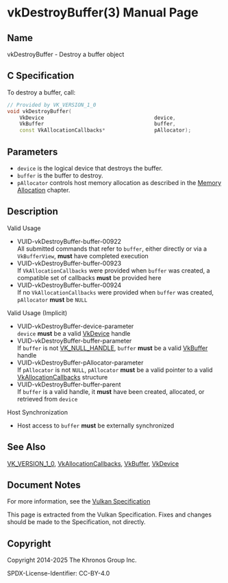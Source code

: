 # vkDestroyBuffer(3) Manual Page

## Name

vkDestroyBuffer - Destroy a buffer object



## [](#_c_specification)C Specification

To destroy a buffer, call:

```c++
// Provided by VK_VERSION_1_0
void vkDestroyBuffer(
    VkDevice                                    device,
    VkBuffer                                    buffer,
    const VkAllocationCallbacks*                pAllocator);
```

## [](#_parameters)Parameters

- `device` is the logical device that destroys the buffer.
- `buffer` is the buffer to destroy.
- `pAllocator` controls host memory allocation as described in the [Memory Allocation](https://registry.khronos.org/vulkan/specs/latest/html/vkspec.html#memory-allocation) chapter.

## [](#_description)Description

Valid Usage

- [](#VUID-vkDestroyBuffer-buffer-00922)VUID-vkDestroyBuffer-buffer-00922  
  All submitted commands that refer to `buffer`, either directly or via a `VkBufferView`, **must** have completed execution
- [](#VUID-vkDestroyBuffer-buffer-00923)VUID-vkDestroyBuffer-buffer-00923  
  If `VkAllocationCallbacks` were provided when `buffer` was created, a compatible set of callbacks **must** be provided here
- [](#VUID-vkDestroyBuffer-buffer-00924)VUID-vkDestroyBuffer-buffer-00924  
  If no `VkAllocationCallbacks` were provided when `buffer` was created, `pAllocator` **must** be `NULL`

Valid Usage (Implicit)

- [](#VUID-vkDestroyBuffer-device-parameter)VUID-vkDestroyBuffer-device-parameter  
  `device` **must** be a valid [VkDevice](https://registry.khronos.org/vulkan/specs/latest/man/html/VkDevice.html) handle
- [](#VUID-vkDestroyBuffer-buffer-parameter)VUID-vkDestroyBuffer-buffer-parameter  
  If `buffer` is not [VK\_NULL\_HANDLE](https://registry.khronos.org/vulkan/specs/latest/man/html/VK_NULL_HANDLE.html), `buffer` **must** be a valid [VkBuffer](https://registry.khronos.org/vulkan/specs/latest/man/html/VkBuffer.html) handle
- [](#VUID-vkDestroyBuffer-pAllocator-parameter)VUID-vkDestroyBuffer-pAllocator-parameter  
  If `pAllocator` is not `NULL`, `pAllocator` **must** be a valid pointer to a valid [VkAllocationCallbacks](https://registry.khronos.org/vulkan/specs/latest/man/html/VkAllocationCallbacks.html) structure
- [](#VUID-vkDestroyBuffer-buffer-parent)VUID-vkDestroyBuffer-buffer-parent  
  If `buffer` is a valid handle, it **must** have been created, allocated, or retrieved from `device`

Host Synchronization

- Host access to `buffer` **must** be externally synchronized

## [](#_see_also)See Also

[VK\_VERSION\_1\_0](https://registry.khronos.org/vulkan/specs/latest/man/html/VK_VERSION_1_0.html), [VkAllocationCallbacks](https://registry.khronos.org/vulkan/specs/latest/man/html/VkAllocationCallbacks.html), [VkBuffer](https://registry.khronos.org/vulkan/specs/latest/man/html/VkBuffer.html), [VkDevice](https://registry.khronos.org/vulkan/specs/latest/man/html/VkDevice.html)

## [](#_document_notes)Document Notes

For more information, see the [Vulkan Specification](https://registry.khronos.org/vulkan/specs/latest/html/vkspec.html#vkDestroyBuffer)

This page is extracted from the Vulkan Specification. Fixes and changes should be made to the Specification, not directly.

## [](#_copyright)Copyright

Copyright 2014-2025 The Khronos Group Inc.

SPDX-License-Identifier: CC-BY-4.0